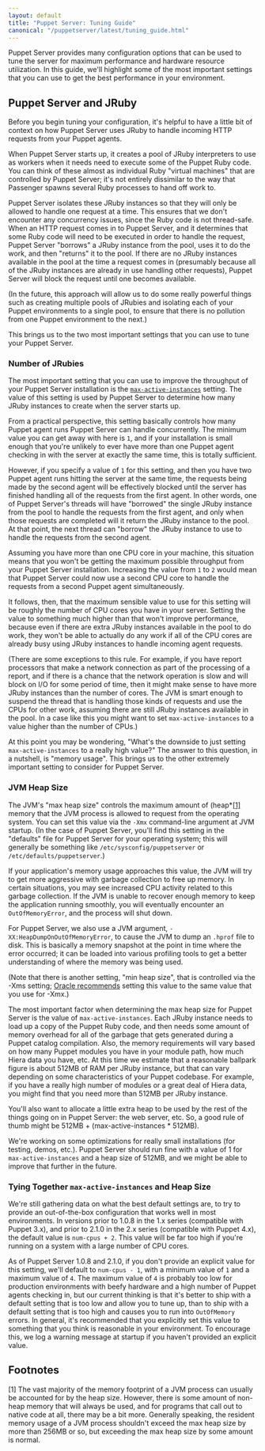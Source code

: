 ```yaml
---
layout: default
title: "Puppet Server: Tuning Guide"
canonical: "/puppetserver/latest/tuning_guide.html"
---
```


Puppet Server provides many configuration options that can be used to tune the
server for maximum performance and hardware resource utilization. In this guide,
we'll highlight some of the most important settings that you can use to get
the best performance in your environment.

## Puppet Server and JRuby

Before you begin tuning your configuration, it's helpful to have a little bit
of context on how Puppet Server uses JRuby to handle incoming HTTP requests from
your Puppet agents.

When Puppet Server starts up, it creates a pool of JRuby interpreters to use
as workers when it needs need to execute some of the Puppet Ruby code. You can think
of these almost as individual Ruby "virtual machines" that are controlled by
Puppet Server; it's not entirely dissimilar to the way that Passenger spawns
several Ruby processes to hand off work to.

Puppet Server isolates these JRuby instances so that they will only be allowed
to handle one request at a time. This ensures that we don't encounter any
concurrency issues, since the Ruby code is not thread-safe. When an HTTP request
comes in to Puppet Server, and it determines that some Ruby code will need to be
executed in order to handle the request, Puppet Server "borrows" a JRuby instance
from the pool, uses it to do the work, and then "returns" it to the pool.  If
there are no JRuby instances available in the pool at the time a request
comes in (presumably because all of the JRuby instances are already in use handling
other requests), Puppet Server will block the request until one becomes available.

(In the future, this approach will allow us to do some really powerful things
such as creating multiple pools of JRubies and isolating each of your Puppet
environments to a single pool, to ensure that there is no pollution from one
Puppet environment to the next.)

This brings us to the two most important settings that you can use to tune your
Puppet Server.

### Number of JRubies

The most important setting that you can use to improve the throughput of your
Puppet Server installation is the [`max-active-instances`](./configuration.html#puppetserver_conf)
setting.  The value of this setting is used by Puppet Server to determine how
many JRuby instances to create when the server starts up.

From a practical perspective, this setting basically controls how many Puppet
agent runs Puppet Server can handle concurrently. The minimum value you can
get away with here is `1`, and if your installation is small enough that
you're unlikely to ever have more than one Puppet agent checking in with the
server at exactly the same time, this is totally sufficient.

However, if you specify a value of `1` for this setting, and then you have two
Puppet agent runs hitting the server at the same time, the requests being made by the second agent will be effectively blocked until the server has finished handling all of the requests from the first agent. In other words, one of Puppet Server's threads will have "borrowed" the single JRuby instance from the pool to handle the requests from the first agent, and only when those requests are completed will it return the JRuby instance
to the pool. At that point, the next thread can "borrow" the JRuby instance to
use to handle the requests from the second agent.

Assuming you have more than one CPU core in your machine, this situation means
that you won't be getting the maximum possible throughput from your Puppet Server
installation. Increasing the value from `1` to `2` would mean that Puppet Server
could now use a second CPU core to handle the requests from a second Puppet agent
simultaneously.

It follows, then, that the maximum sensible value to use for this setting will
be roughly the number of CPU cores you have in your server. Setting the value
to something much higher than that won't improve performance, because even if there
are extra JRuby instances available in the pool to do work, they won't be able
to actually do any work if all of the CPU cores are already busy using JRuby
instances to handle incoming agent requests.

(There are some exceptions to this rule. For example, if you have report processors that make a network connection as part of the processing of a report, and if there is a chance
that the network operation is slow and will block on I/O for some period of time,
then it might make sense to have more JRuby instances than the number of cores. The JVM is smart enough to suspend the thread that is handling those kinds of requests and use the CPUs for other work, assuming there are still JRuby instances available in the pool. In a case like this you might want to set `max-active-instances` to a value higher than the number of CPUs.)

At this point you may be wondering, "What's the downside to just setting
`max-active-instances` to a really high value?" The answer to this question, in
a nutshell, is "memory usage". This brings us to the other extremely important setting to consider for Puppet Server.

### JVM Heap Size

The JVM's "max heap size" controls the maximum amount of (heap*[[1]](#footnotes)
memory that the JVM process is allowed to request from the operating system. You
can set this value via the `-Xmx` command-line argument at JVM startup. (In the
case of Puppet Server, you'll find this setting in the "defaults" file for Puppet
Server for your operating system; this will generally be something like
`/etc/sysconfig/puppetserver` or `/etc/defaults/puppetserver`.)

If your application's memory usage approaches this value, the JVM will try to
get more aggressive with garbage collection to free up memory. In certain
situations, you may see increased CPU activity related to this garbage collection. If the JVM is unable to recover enough memory to keep the application running
smoothly, you will eventually encounter an `OutOfMemoryError`, and the process
will shut down. 

For Puppet Server, we also use a JVM argument, 
`-XX:HeapDumpOnOutOfMemoryError`, to cause the JVM to dump an `.hprof` file to
disk. This is basically a memory snapshot at the point in time where the
error occurred; it can be loaded into various profiling tools to get a better
understanding of where the memory was being used.

(Note that there is another setting, "min heap size", that is controlled via
the -Xms setting; [Oracle recommends](http://www.oracle.com/technetwork/java/gc-tuning-5-138395.html#0.0.0.%20Total%20Heap|outline) setting this value to the same value that you use for -Xmx.)

The most important factor when determining the max heap size for Puppet Server
is the value of `max-active-instances`. Each JRuby instance needs to load up
a copy of the Puppet Ruby code, and then needs some amount of memory overhead
for all of the garbage that gets generated during a Puppet catalog compilation.
Also, the memory requirements will vary based on how many Puppet modules you
have in your module path, how much Hiera data you have, etc. At this time we
estimate that a reasonable ballpark figure is about 512MB of RAM per JRuby
instance, but that can vary depending on some characteristics of your Puppet
codebase. For example, if you have a really high number of modules or a great
deal of Hiera data, you might find that you need more than 512MB per JRuby
instance.

You'll also want to allocate a little extra heap to be used by the rest of the
things going on in Puppet Server: the web server, etc. So, a good rule of thumb
might be 512MB + (max-active-instances * 512MB).

We're working on some optimizations for really small installations (for testing,
demos, etc.). Puppet Server should run fine with a value of 1 for
`max-active-instances` and a heap size of 512MB, and we might be able to improve
that further in the future.

### Tying Together `max-active-instances` and Heap Size

We're still gathering data on what the best default settings are, to try to provide
an out-of-the-box configuration that works well in most environments. In versions
prior to 1.0.8 in the 1.x series (compatible with Puppet 3.x), and prior to 2.1.0
in the 2.x series (compatible with Puppet 4.x), the default
value is `num-cpus + 2`.  This value will be far too high if you're running on
a system with a large number of CPU cores.

As of Puppet Server 1.0.8 and 2.1.0, if you don't provide an explicit value for this setting,
we'll default to `num-cpus - 1`, with a minimum value of `1` and a maximum value of
`4`. The maximum value of `4` is probably too low for production environments
with beefy hardware and a high number of Puppet agents checking in, but our
current thinking is that it's better to ship with a default setting that is too
low and allow you to tune up, than to ship with a default setting that is too
high and causes you to run into `OutOfMemory` errors. In general,
it's recommended that you explicitly set this value to something that you think
is reasonable in your environment. To encourage this, we log a warning
message at startup if you haven't provided an explicit value.

## Footnotes

[1] The vast majority of the memory footprint of a JVM process can usually be
    accounted for by the heap size. However, there is some amount of non-heap
    memory that will always be used, and for programs that call out to native
    code at all, there may be a bit more. Generally speaking, the resident
    memory usage of a JVM process shouldn't exceed the max heap size by more
    than 256MB or so, but exceeding the max heap size by some amount is normal.
